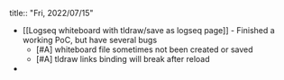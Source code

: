 title:: "Fri, 2022/07/15"

- [[Logseq whiteboard with tldraw/save as logseq page]] - Finished a working PoC, but have several bugs
	- [#A] whiteboard file sometimes not been created or saved
	- [#A] tldraw links binding will break after reload
-